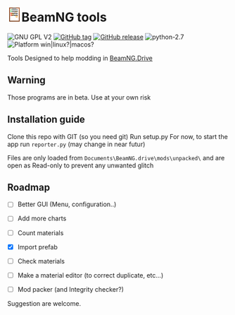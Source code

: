 # ![icon](https://raw.githubusercontent.com/50thomatoes50/BNG_tools/master/image/icon_32.png)BeamNG tools
![GNU GPL V2](https://img.shields.io/github/license/50thomatoes50/BNG_tools.svg "GNU GPL V2")
[![GitHub tag](https://img.shields.io/github/tag/50thomatoes50/BNG_tools.svg?maxAge=2592000)](https://github.com/50thomatoes50/BNG_tools/tags)
[![GitHub release](https://img.shields.io/github/release/50thomatoes50/BNG_tools.svg?maxAge=2592000)](https://github.com/50thomatoes50/BNG_tools/releases)
![python-2.7](https://img.shields.io/badge/python-2.7-blue.svg "python 2.7")
![Platform win|linux?|macos?](https://img.shields.io/badge/platform-win%20|%20linux%3F%20|%20macos%3F-lightgrey.svg "Platform : win|linux?|macos?")

Tools Designed to help modding in [BeamNG.Drive](http://www.beamng.com)

## Warning

Those programs are in beta. Use at your own risk

## Installation guide
Clone this repo with GIT (so you need git)
Run setup.py
For now, to start the app run `reporter.py` (may change in near futur)

Files are only loaded from `Documents\BeamNG.drive\mods\unpacked\` and are open as Read-only to prevent any unwanted glitch

## Roadmap
  - [ ] Better GUI (Menu, configuration..)
  - [ ] Add more charts
  - [ ] Count materials
  - [x] Import prefab
  - [ ] Check materials
  - [ ] Make a material editor (to correct duplicate, etc...)
  - [ ] Mod packer (and Integrity checker?)


Suggestion are welcome.
